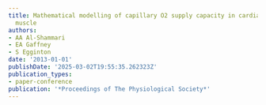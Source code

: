 ```yaml
---
title: Mathematical modelling of capillary O2 supply capacity in cardiac and skeletal
  muscle
authors:
- AA Al-Shammari
- EA Gaffney
- S Egginton
date: '2013-01-01'
publishDate: '2025-03-02T19:55:35.262323Z'
publication_types:
- paper-conference
publication: '*Proceedings of The Physiological Society*'
---
```

